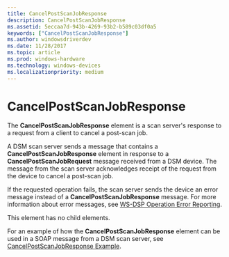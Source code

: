 ```yaml
---
title: CancelPostScanJobResponse
description: CancelPostScanJobResponse
ms.assetid: 5eccaa7d-943b-4269-93b2-b589c03df0a5
keywords: ["CancelPostScanJobResponse"]
ms.author: windowsdriverdev
ms.date: 11/28/2017
ms.topic: article
ms.prod: windows-hardware
ms.technology: windows-devices
ms.localizationpriority: medium
---
```


# CancelPostScanJobResponse


The **CancelPostScanJobResponse** element is a scan server's response to a request from a client to cancel a post-scan job.

A DSM scan server sends a message that contains a **CancelPostScanJobResponse** element in response to a **CancelPostScanJobRequest** message received from a DSM device. The message from the scan server acknowledges receipt of the request from the device to cancel a post-scan job.

If the requested operation fails, the scan server sends the device an error message instead of a **CancelPostScanJobResponse** message. For more information about error messages, see [WS-DSP Operation Error Reporting](https://msdn.microsoft.com/library/windows/hardware/ff540619).

This element has no child elements.

For an example of how the **CancelPostScanJobResponse** element can be used in a SOAP message from a DSM scan server, see [CancelPostScanJobResponse Example](cancelpostscanjobresponse-example.md).

 

 





